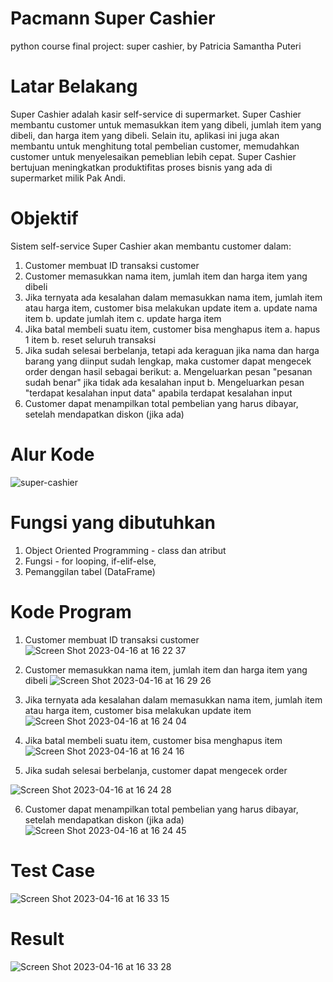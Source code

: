 # Pacmann Super Cashier
python course final project: super cashier, by Patricia Samantha Puteri

# Latar Belakang
Super Cashier adalah kasir self-service di supermarket. Super Cashier membantu customer untuk memasukkan item yang dibeli, jumlah item yang dibeli, dan harga item yang dibeli. Selain itu, aplikasi ini juga akan membantu untuk menghitung total pembelian  customer, memudahkan customer untuk menyelesaikan pemeblian lebih cepat. Super Cashier bertujuan meningkatkan produktifitas proses bisnis yang ada di supermarket milik Pak Andi.

# Objektif
Sistem self-service Super Cashier akan membantu customer dalam:
1. Customer membuat ID transaksi customer
2. Customer memasukkan nama item, jumlah item dan harga item yang dibeli
3. Jika ternyata ada kesalahan dalam memasukkan nama item, jumlah item atau harga item, customer bisa melakukan update item
 a. update nama item
 b. update jumlah item
 c. update harga item
4. Jika batal membeli suatu item, customer bisa menghapus item
 a. hapus 1 item
 b. reset seluruh transaksi
5. Jika sudah selesai berbelanja, tetapi ada keraguan jika nama dan harga barang yang diinput sudah lengkap, maka customer dapat mengecek order dengan hasil sebagai berikut:
 a. Mengeluarkan pesan "pesanan sudah benar" jika tidak ada kesalahan input
 b. Mengeluarkan pesan "terdapat kesalahan input data" apabila terdapat kesalahan input
6. Customer dapat menampilkan total pembelian yang harus dibayar, setelah mendapatkan diskon (jika ada)

# Alur Kode
![super-cashier](https://user-images.githubusercontent.com/130838305/232289056-844ae335-5926-4e4e-abe9-3e01ee04c797.png)

# Fungsi yang dibutuhkan
1. Object Oriented Programming - class dan atribut
2. Fungsi - for looping, if-elif-else, 
3. Pemanggilan tabel (DataFrame)

# Kode Program
1. Customer membuat ID transaksi customer
![Screen Shot 2023-04-16 at 16 22 37](https://user-images.githubusercontent.com/130838305/232289623-06bc4245-db40-40a6-a6a3-250da6b7d2a8.png)

2. Customer memasukkan nama item, jumlah item dan harga item yang dibeli
![Screen Shot 2023-04-16 at 16 29 26](https://user-images.githubusercontent.com/130838305/232289745-33156aa7-c6a4-46e4-a87b-b99789a8f6b2.png)

3. Jika ternyata ada kesalahan dalam memasukkan nama item, jumlah item atau harga item, customer bisa melakukan update item
![Screen Shot 2023-04-16 at 16 24 04](https://user-images.githubusercontent.com/130838305/232289751-fbd41a3f-9bfd-48d2-9c1e-887fa5ebb160.png)

4. Jika batal membeli suatu item, customer bisa menghapus item
![Screen Shot 2023-04-16 at 16 24 16](https://user-images.githubusercontent.com/130838305/232289759-a6775bb5-8b4d-49bc-9ab9-61a17a0b25b8.png)

5. Jika sudah selesai berbelanja, customer dapat mengecek order

![Screen Shot 2023-04-16 at 16 24 28](https://user-images.githubusercontent.com/130838305/232289769-241cca04-8b11-4497-b486-32cfd2d00d54.png)

6. Customer dapat menampilkan total pembelian yang harus dibayar, setelah mendapatkan diskon (jika ada)
![Screen Shot 2023-04-16 at 16 24 45](https://user-images.githubusercontent.com/130838305/232289774-ff21f22f-ebfd-4489-b374-02dfb910824e.png)

# Test Case
![Screen Shot 2023-04-16 at 16 33 15](https://user-images.githubusercontent.com/130838305/232290013-609c4bbd-4af6-4061-b0d6-bcd57d51918b.png)

# Result
![Screen Shot 2023-04-16 at 16 33 28](https://user-images.githubusercontent.com/130838305/232290024-e1ba6d6e-3af5-45be-b9e8-a0da0526bb58.png)
